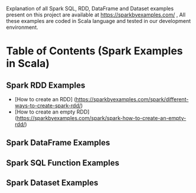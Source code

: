 Explanation of all Spark SQL, RDD, DataFrame and Dataset examples present on this project are available at https://sparkbyexamples.com/ , All these examples are coded in Scala language and tested in our development environment.

# Table of Contents (Spark Examples in Scala)

## Spark RDD Examples
  - [How to create an RDD] (https://sparkbyexamples.com/spark/different-ways-to-create-spark-rdd/)
  - [How to create an empty RDD] (https://sparkbyexamples.com/spark/spark-how-to-create-an-empty-rdd/)
## Spark DataFrame Examples

## Spark SQL Function Examples

## Spark Dataset Examples

